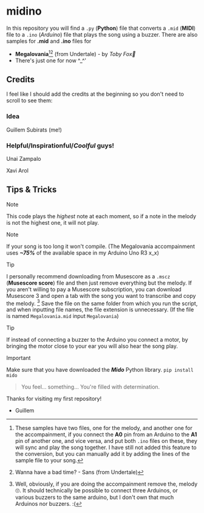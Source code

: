 # midino
In this repository you will find a `.py` (**Python**) file that converts a `.mid` (**MIDI**) file to a `.ino` (*Arduino*) file that plays the song using a buzzer.
There are also samples for **.mid** and **.ino** files for
- __Megalovania__[^1][^2] (from Undertale) - by *Toby Fox🦊*
- There's just one for now ^_^'

## Credits
I feel like I should add the credits at the beginning so you don't need to scroll to see them:

### Idea
Guillem Subirats (me!)

### Helpful/Inspirationful/*Coolful* guys!
Unai Zampalo

Xavi Arol

[^1]: These samples have two files, one for the melody, and another one for the accompainment, if you connect the **A0** pin from an Arduino to the **A1** pin of another one, and vice versa, and put both `.ino` files on these, they will sync and play the song together. I have still not added this feature to the conversion, but you can manually add it by adding the lines of the sample file to your song.

[^2]: Wanna have a bad time? - Sans (from Undertale)
## Tips & Tricks
> [!NOTE]
> This code plays the *highest* note at each moment, so if a note in the melody is not the highest one, it will not play.

> [!NOTE]
> If your song is too long it won't compile. (The Megalovania accompainment uses ***~75%*** of the available space in my Arduino Uno R3 x_x)

> [!TIP]
> I personally recommend downloading from Musescore as a `.mscz` (**Musescore score**) file and then just remove everything but the melody. If you aren't willing to pay a Musescore subscription, you can download Musescore 3 and open a tab with the song you want to transcribe and copy the melody. [^3]
> Save the file on the same folder from which you run the script, and when inputting file names, the file extension is unnecessary. (If the file is named `Megalovania.mid` input `Megalovania`)

> [!TIP]
> If instead of connecting a buzzer to the Arduino you connect a motor, by bringing the motor close to your ear you will also hear the song play.

> [!IMPORTANT]
> Make sure that you have downloaded the ***Mido*** Python library. `pip install mido`

> You feel... something... You're filled with determination.

Thanks for visiting my first repository!
- Guillem

[^3]: Well, obviously, if you are doing the accompainment remove the, melody 🙄. It should technically be possible to connect three Arduinos, or various buzzers to the same arduino, but I don't own that much Arduinos nor buzzers. :(

